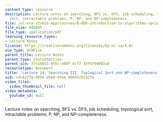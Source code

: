 ```yaml
---
content_type: resource
description: Lecture notes on searching, BFS vs. DFS, job scheduling, topological
  sort, intractable problems, P, NP, and NP-completeness.
file: /ol-ocw-studio-app/courses/6-006-introduction-to-algorithms-spring-2008/cdc627fbd05edbe0e9a480e45c8c827e_lec14.pdf
file_size: 695895
file_type: application/pdf
learning_resource_types:
- Lecture Notes
license: https://creativecommons.org/licenses/by-nc-sa/4.0/
ocw_type: OCWFile
parent_title: Lecture Notes
parent_type: CourseSection
parent_uid: 37e14053-895c-e08f-bcff-33f0794003ad
resourcetype: Document
title: 'Lecture 14: Searching III: Toplogical Sort and NP-completeness'
uid: cdc627fb-d05e-dbe0-e9a4-80e45c8c827e
video_files:
  video_thumbnail_file: null
video_metadata:
  youtube_id: null
---
```

Lecture notes on searching, BFS vs. DFS, job scheduling, topological sort, intractable problems, P, NP, and NP-completeness.